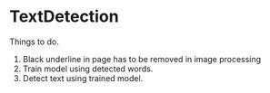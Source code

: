 # TextDetection

Things to do.
1. Black underline in page has to be removed in image processing
2. Train model using detected words.
3. Detect text using trained model.
